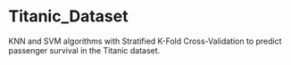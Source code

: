 # Titanic_Dataset
KNN and SVM algorithms with Stratified K-Fold Cross-Validation to predict passenger survival in the Titanic dataset.
